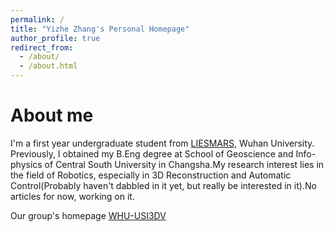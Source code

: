 ```yaml
---
permalink: /
title: "Yizhe Zhang's Personal Homepage"
author_profile: true
redirect_from: 
  - /about/
  - /about.html
---
```



About me
======
I'm a first year undergraduate student from [LIESMARS](https://liesmars.whu.edu.cn/), Wuhan University. Previously, I obtained my B.Eng degree at School of Geoscience and Info-physics of Central South University in Changsha.My research interest lies in the field of Robotics, especially in 3D Reconstruction and Automatic Control(Probably haven't dabbled in it yet, but really be interested in it).No articles for now, working on it.

Our group's homepage [WHU-USI3DV](https://github.com/WHU-USI3DV)

